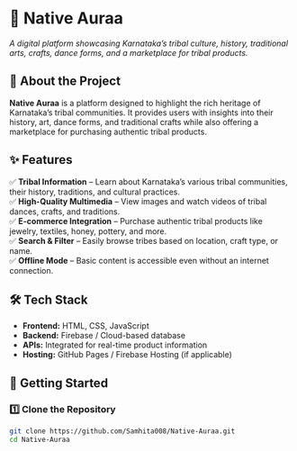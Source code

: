 # 📌 Native Auraa
*A digital platform showcasing Karnataka’s tribal culture, history, traditional arts, crafts, dance forms, and a marketplace for tribal products.*

## 🌟 About the Project
**Native Auraa** is a platform designed to highlight the rich heritage of Karnataka’s tribal communities. It provides users with insights into their history, art, dance forms, and traditional crafts while also offering a marketplace for purchasing authentic tribal products.

## ✨ Features
✅ **Tribal Information** – Learn about Karnataka’s various tribal communities, their history, traditions, and cultural practices.  
✅ **High-Quality Multimedia** – View images and watch videos of tribal dances, crafts, and traditions.  
✅ **E-commerce Integration** – Purchase authentic tribal products like jewelry, textiles, honey, pottery, and more.  
✅ **Search & Filter** – Easily browse tribes based on location, craft type, or name.  
✅ **Offline Mode** – Basic content is accessible even without an internet connection.  

## 🛠️ Tech Stack
- **Frontend:** HTML, CSS, JavaScript  
- **Backend:** Firebase / Cloud-based database  
- **APIs:** Integrated for real-time product information  
- **Hosting:** GitHub Pages / Firebase Hosting (if applicable)  


## 🚀 Getting Started

### 1️⃣ Clone the Repository
```sh
git clone https://github.com/Samhita008/Native-Auraa.git
cd Native-Auraa
